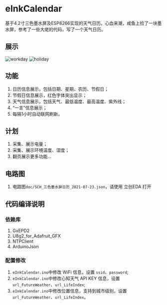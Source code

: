 # eInkCalendar
基于4.2寸三色墨水屏及ESP8266实现的天气日历。心血来潮，咸鱼上捡了一块墨水屏，参考了一些大佬的代码，写了一个天气日历。

## 展示
![workday](https://raw.githubusercontent.com/217heidai/eInkCalendar/main/doc/workday.jpeg)
![holiday](https://raw.githubusercontent.com/217heidai/eInkCalendar/main/doc/holiday.jpeg)

## 功能
1. 日历信息展示，包括日期、星期、农历、节假日；
2. 节假日信息展示，红色字体突出显示；
3. 天气信息展示，包括天气、最低温度、最高温度、紫外线；
4. “一言”信息展示；
5. 每隔1小时自动联网刷新。

## 计划
1. 采集、展示电量；
2. 采集、展示环境温度、湿度；
3. 翻页展示更多功能...

## 电路图
1. 电路图`doc/SCH_三色墨水屏日历_2021-07-23.json`，请使用 立创EDA 打开

## 代码编译说明
### 依赖库
1. GxEPD2
2. U8g2_for_Adafruit_GFX
3. NTPClient
4. ArduinoJson
### 配置修改
1. `eInkCalendar.ino`中修改 WiFi 信息，设置 `ssid`、`password`;
2. `eInkCalendar.ino`中修改心知天气 API KEY 信息，设置 `url_FutureWeather`、`url_LifeIndex`;
3. `eInkCalendar.ino`中修改位置信息，支持到城市级别，设置 `url_FutureWeather`、`url_LifeIndex`。

